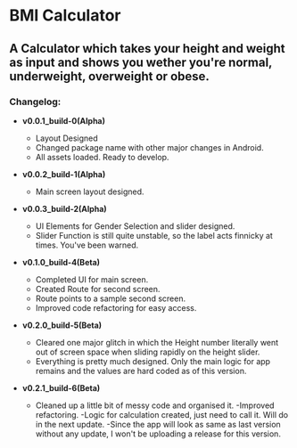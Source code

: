 # **BMI Calculator**
## A Calculator which takes your height and weight as input and shows you wether you're normal, underweight, overweight or obese.

### Changelog:

- **v0.0.1_build-0(Alpha)**
    - Layout Designed
    - Changed package name with other major changes in Android.
    - All assets loaded. Ready to develop.

- **v0.0.2_build-1(Alpha)**
    - Main screen layout designed.

- **v0.0.3_build-2(Alpha)**
    - UI Elements for Gender Selection and slider designed. 
    - Slider Function is still quite unstable, so the label acts finnicky at times. You've been warned.

- **v0.1.0_build-4(Beta)**
    - Completed UI for main screen.
    - Created Route for second screen.
    - Route points to a sample second screen.
    - Improved code refactoring for easy access.

- **v0.2.0_build-5(Beta)**
    - Cleared one major glitch in which the Height number literally went out of screen space when sliding rapidly on the height slider.
    - Everything is pretty much designed. Only the main logic for app remains and the values are hard coded as of this version.

- **v0.2.1_build-6(Beta)**
    - Cleaned up a little bit of messy code and organised it. 
    -Improved refactoring.
    -Logic for calculation created, just need to call it. Will do in the next update.
    -Since the app will look as same as last version without any update, I won't be uploading a release for this version. 